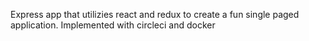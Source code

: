 Express app that utilizies react and redux to create a fun single paged application. Implemented with circleci and docker

